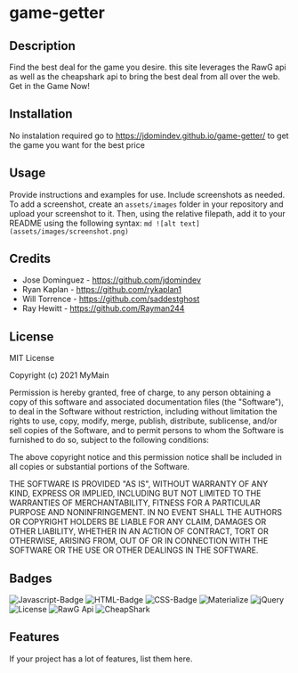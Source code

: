 # game-getter


## Description
 Find the best deal for the game you desire. this site leverages the RawG api as well as the cheapshark api to bring the best deal from all over the web. Get in the Game Now!


## Installation
No instalation required go to https://jdomindev.github.io/game-getter/ to get the game you want for the best price

## Usage
Provide instructions and examples for use. Include screenshots as needed.
To add a screenshot, create an `assets/images` folder in your repository and upload your screenshot to it. Then, using the relative filepath, add it to your README using the following syntax:
    ```md
    ![alt text](assets/images/screenshot.png)
    ```
## Credits
- Jose Dominguez - https://github.com/jdomindev
- Ryan Kaplan - https://github.com/rykaplan1
- Will Torrence - https://github.com/saddestghost
- Ray Hewitt - https://github.com/Rayman244

## License
MIT License

Copyright (c) 2021 MyMain

Permission is hereby granted, free of charge, to any person obtaining a copy
of this software and associated documentation files (the "Software"), to deal
in the Software without restriction, including without limitation the rights
to use, copy, modify, merge, publish, distribute, sublicense, and/or sell
copies of the Software, and to permit persons to whom the Software is
furnished to do so, subject to the following conditions:

The above copyright notice and this permission notice shall be included in all
copies or substantial portions of the Software.

THE SOFTWARE IS PROVIDED "AS IS", WITHOUT WARRANTY OF ANY KIND, EXPRESS OR
IMPLIED, INCLUDING BUT NOT LIMITED TO THE WARRANTIES OF MERCHANTABILITY,
FITNESS FOR A PARTICULAR PURPOSE AND NONINFRINGEMENT. IN NO EVENT SHALL THE
AUTHORS OR COPYRIGHT HOLDERS BE LIABLE FOR ANY CLAIM, DAMAGES OR OTHER
LIABILITY, WHETHER IN AN ACTION OF CONTRACT, TORT OR OTHERWISE, ARISING FROM,
OUT OF OR IN CONNECTION WITH THE SOFTWARE OR THE USE OR OTHER DEALINGS IN THE
SOFTWARE.

## Badges
![Javascript-Badge](https://img.shields.io/badge/Code-Javascript-yellow)
![HTML-Badge](https://img.shields.io/badge/Code-HTML-%23DA391E)
![CSS-Badge](https://img.shields.io/badge/Code-CSS-blue)
![Materialize](https://img.shields.io/badge/Code-Materialize-green)
![jQuery](https://img.shields.io/badge/Code-jQuery-blue)
![License](https://img.shields.io/badge/license-MIT-lightgrey)
![RawG Api](https://img.shields.io/badge/API-RawG-purple)
![CheapShark](https://img.shields.io/badge/API-MIT-purple)
## Features
If your project has a lot of features, list them here.

